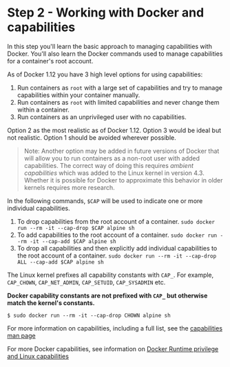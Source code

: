 # Step 2 - Working with Docker and capabilities

In this step you'll learn the basic approach to managing capabilities with Docker. You'll also learn the Docker commands used to manage capabilities for a container's root account.

As of Docker 1.12 you have 3 high level options for using capabilities:

1. Run containers as `root` with a large set of capabilities and try to manage capabilities within your container manually.
2. Run containers as `root` with limited capabilities and never change them within a container.
3. Run containers as an unprivileged user with no capabilities.

Option 2 as the most realistic as of Docker 1.12. Option 3 would be ideal but not realistic. Option 1 should be avoided wherever possible.

> Note: Another option may be added in future versions of Docker that will allow you to run containers as a non-root user with added capabilities. The correct way of doing this requires _ambient capabilities_ which was added to the Linux kernel in version 4.3. Whether it is possible for Docker to approximate this behavior in older kernels requires more research.


In the following commands, ``$CAP`` will be used to indicate one or more individual capabilities.

1. To drop capabilities from the root account of a container.
``sudo docker run --rm -it --cap-drop $CAP alpine sh``
2. To add capabilities to the root account of a container.
``sudo docker run --rm -it --cap-add $CAP alpine sh``
3. To drop all capabilities and then explicitly add individual capabilities to the root account of a container.
``sudo docker run --rm -it --cap-drop ALL --cap-add $CAP alpine sh``

The Linux kernel prefixes all capability constants with ``CAP_``. For example, ``CAP_CHOWN``, ``CAP_NET_ADMIN``, ``CAP_SETUID``, ``CAP_SYSADMIN`` etc.

 **Docker capability constants are not prefixed with ``CAP_`` but otherwise match the kernel's constants.**

```
$ sudo docker run --rm -it --cap-drop CHOWN alpine sh
```

For more information on capabilities, including a full list, see the [capabilities man page](http://man7.org/linux/man-pages/man7/capabilities.7.html)

For more Docker capabilities, see information on [Docker Runtime privilege and Linux capabilities](https://docs.docker.com/engine/reference/run/#/runtime-privilege-and-linux-capabilities)
